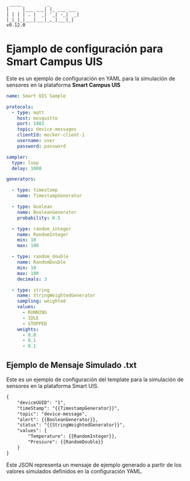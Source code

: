 ```
 _____         _
|     |___ ___| |_ ___ ___
| | | | . |  _| '_| -_|  _|
|_|_|_|___|___|_,_|___|_|
v0.12.0
```

# Ejamplo de configuración para **Smart Campus UIS**

Este es un ejemplo de configuración en YAML para la simulación de sensores en la plataforma **Smart Campus UIS**

```yaml
name: Smart UIS Sample

protocols:
  - type: mqtt
    host: mosquitto
    port: 1883
    topic: device-messages
    clientId: mocker-client-1
    username: user
    password: password

sampler:
  type: loop
  delay: 1000

generators:

  - type: timestamp
    name: TimestampGenerator

  - type: boolean
    name: BooleanGenerator
    probability: 0.5

  - type: random_integer
    name: RandomInteger
    min: 10
    max: 100

  - type: random_double
    name: RandomDouble
    min: 10
    max: 100
    decimals: 3

  - type: string
    name: StringWeightedGenerator
    sampling: weighted
    values:
      - RUNNING
      - IDLE
      - STOPPED
    weights:
      - 0.8
      - 0.1
      - 0.1
```

## Ejemplo de Mensaje Simulado .txt

Este es un ejemplo de configuración del template para la simulación de sensores en la plataforma Smart UIS.

```txt
{
    "deviceUUID": "1",
    "timeStamp": "{{TimestampGenerator}}",
    "topic": "device-message",
    "alert": {{BooleanGenerator}},
    "status": "{{StringWeightedGenerator}}",
    "values": {
        "Temperature": {{RandomInteger}},
        "Pressure": {{RandomDouble}}
    }
}
```

Este JSON representa un mensaje de ejemplo generado a partir de los valores simulados definidos en la configuración YAML.
